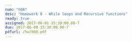 ```yaml
---
num: "h08"
desc: "Homework 8 - While loops and Recursive functions"
ready: true
assigned: 2017-06-01 15:30:00.00-7
due: 2017-06-08 15:30:00.00-7
pdfurl: /hw/h08.pdf
---
```

